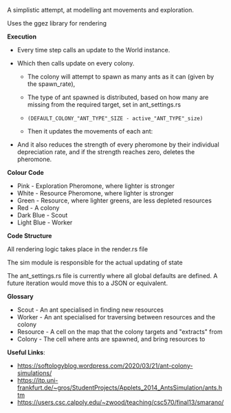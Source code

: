 A simplistic attempt, at modelling ant movements and exploration.

Uses the ggez library for rendering

**Execution**

* Every time step calls an update to the World instance.
* Which then calls update on every colony.
    * The colony will attempt to spawn as many ants as it can (given by the spawn_rate),

    * The type of ant spawned is distributed, based on how many are missing from the required target, set in
      ant_settings.rs
    * `(DEFAULT_COLONY_"ANT_TYPE"_SIZE - active_"ANT_TYPE"_size)`

    * Then it updates the movements of each ant:


* And it also reduces the strength of every pheromone by their individual depreciation rate, and if the strength reaches
  zero, deletes the pheromone.

**Colour Code**

* Pink - Exploration Pheromone, where lighter is stronger
* White - Resource Pheromone, where lighter is stronger
* Green - Resource, where lighter greens, are less depleted resources
* Red - A colony
* Dark Blue - Scout
* Light Blue - Worker

**Code Structure**

All rendering logic takes place in the render.rs file

The sim module is responsible for the actual updating of state

The ant_settings.rs file is currently where all global defaults are defined. A future iteration would move this to a
JSON or equivalent.

**Glossary**

* Scout - An ant specialised in finding new resources
* Worker - An ant specialised for traversing between resources and the colony
* Resource - A cell on the map that the colony targets and "extracts" from
* Colony - The cell where ants are spawned, and bring resources to

**Useful Links**:

* https://softologyblog.wordpress.com/2020/03/21/ant-colony-simulations/
* https://itp.uni-frankfurt.de/~gros/StudentProjects/Applets_2014_AntsSimulation/ants.htm
* https://users.csc.calpoly.edu/~zwood/teaching/csc570/final13/smarano/